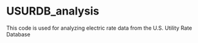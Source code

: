 # USURDB_analysis
This code is used for analyzing electric rate data from the U.S. Utility Rate Database
